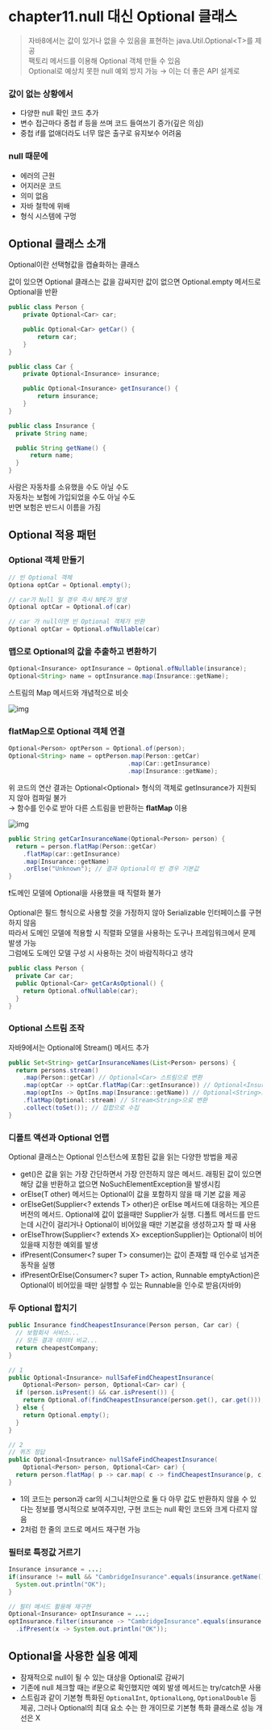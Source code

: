 # chapter11.null 대신 Optional 클래스

> 자바8에서는 값이 있거나 없을 수 있음을 표현하는 java.Util.Optional&lt;T&gt;를 제공    
> 팩토리 메서드를 이용해 Optional 객체 만들 수 있음    
> Optional로 예상치 못한 null 예외 방지 가능 → 이는 더 좋은 API 설계로


### 값이 없는 상황에서

- 다양한 null 확인 코드 추가
- 변수 접근마다 중첩 if 등을 쓰며 코드 들여쓰기 증가(깊은 의심)
- 중첩 if를 없애더라도 너무 많은 출구로 유지보수 어려움

### null 때문에

- 에러의 근원
- 어지러운 코드
- 의미 없음
- 자바 철학에 위배
- 형식 시스템에 구멍

## Optional 클래스 소개

Optional이란 선택형값을 캡슐화하는 클래스

값이 있으면 Optional 클래스는 값을 감싸지만 값이 없으면 Optional.empty 메서드로 Optional을 반환

```java
public class Person {
    private Optional<Car> car;

    public Optional<Car> getCar() {
        return car;
    }
}

public class Car {
    private Optional<Insurance> insurance;

    public Optional<Insurance> getInsurance() {
        return insurance;
    }
}

public class Insurance {
  private String name;

  public String getName() {
      return name;
  }
}
```

사람은 자동차를 소유했을 수도 아닐 수도    
자동차는 보험에 가입되었을 수도 아닐 수도    
반면 보험은 반드시 이름을 가짐

## Optional 적용 패턴

### Optional 객체 만들기

```java
// 빈 Optional 객체
Optiona optCar = Optional.empty();

// car가 Null 일 경우 즉시 NPE가 발생
Optional optCar = Optional.of(car)

// car 가 null이면 빈 Optional 객체가 반환
Optional optCar = Optional.ofNullable(car)
```

### 맵으로 Optional의 값을 추출하고 변환하기

```java
Optional<Insurance> optInsurance = Optional.ofNullable(insurance);
Optional<String> name = optInsurance.map(Insurance::getName);
```

스트림의 Map 메서드와 개념적으로 비슷

![img](../images/img11-2.png)

### flatMap으로 Optional 객체 연결

```java
Optional<Person> optPerson = Optional.of(person);
Optional<String> name = optPerson.map(Person::getCar)
                                 .map(Car::getInsurance)
                                 .map(Insurance::getName);
```

위 코드의 연산 결과는 Optional<Optional<Car>> 형식의 객체로 getInsurance가 지원되지 않아 컴파일 불가    
→ 함수를 인수로 받아 다른 스트림을 반환하는 **flatMap** 이용

![img](../images/img11-1.png)

```java
public String getCarInsuranceName(Optional<Person> person) {
  return = person.flatMap(Person::getCar)
    .flatMap(car::getInsurance)
    .map(Insurance::getName)
    .orElse("Unknown"); // 결과 Optional이 빈 경우 기본값
}
```

❗️도메인 모델에 Optional을 사용했을 때 직렬화 불가

Optional은 필드 형식으로 사용할 것을 가정하지 않아 Serializable 인터페이스를 구현하지 않음    
따라서 도메인 모델에 적용할 시 직렬화 모델을 사용하는 도구나 프레임워크에서 문제 발생 가능    
그럼에도 도메인 모델 구성 시 사용하는 것이 바람직하다고 생각

```java
public class Person {
  private Car car;
  public Optional<Car> getCarAsOptional() {
    return Optional.ofNullable(car);
  }
}
```

### Optional 스트림 조작

자바9에서는 Optional에 Stream() 메서드 추가

```java
public Set<String> getCarInsuranceNames(List<Person> persons) {
  return persons.stream()
    .map(Person::getCar) // Optional<Car> 스트림으로 변환
    .map(optCar -> optCar.flatMap(Car::getInsurance)) // Optional<Insurance>로 변환
    .map(optIns -> OptIns.map(Insurance::getName)) // Optional<String>로 매핑
    .flatMap(Optional::stream) // Stream<String>으로 변환
    .collect(toSet()); // 집합으로 수집
}
```

### 디폴트 액션과 Optional 언랩

Optional 클래스는 Optional 인스턴스에 포함된 값을 읽는 다양한 방법을 제공

- get()은 값을 읽는 가장 간단하면서 가장 안전하지 않은 메서드. 래핑된 값이 있으면 해당 값을 반환하고 없으면 NoSuchElementException을 발생시킴
- orElse(T other) 메서드는 Optional이 값을 포함하지 않을 때 기본 값을 제공
- orElseGet(Supplier<? extends T> other)은 orElse 메서드에 대응하는 게으른 버전의 메서드. Optional에 값이 없을때만 Supplier가 실행. 디폴트 메서드를 만드는데 시간이 걸리거나 Optional이 비어있을 때만 기본값을 생성하고자 할 때 사용
- orElseThrow(Supplier<? extends X> exceptionSupplier)는 Optional이 비어있을때 지정한 예외를 발생
- ifPresent(Consumer<? super T> consumer)는 값이 존재할 때 인수로 넘겨준 동작을 실행
- ifPresentOrElse(Consumer<? super T> action, Runnable emptyAction)은 Optional이 비어있을 때만 실행할 수 있는 Runnable을 인수로 받음(자바9)

### 두 Optional 합치기

```java
public Insurance findCheapestInsurance(Person person, Car car) {
  // 보험회사 서비스...
  // 모든 결과 데이터 비교...
  return cheapestCompany;
}

// 1
public Optional<Insurance> nullSafeFindCheapestInsurance(
    Optional<Person> person, Optional<Car> car) {
  if (person.isPresent() && car.isPresent()) {
    return Optional.of(findCheapestInsurance(person.get(), car.get()));
  } else {
    return Optional.empty();
  }
}

// 2
// 퀴즈 정답
public Optional<Insutrance> nullSafeFindCheapestInsurance(
    Optional<Person> person, Optional<Car> car) {
  return person.flatMap( p -> car.map( c -> findCheapestInsurance(p, c)));
}
```

- 1의 코드는 person과 car의 시그니처만으로 둘 다 아무 값도 반환하지 않을 수 있다는 정보를 명시적으로 보여주지만, 구현 코드는 null 확인 코드와 크게 다르지 않음
- 2처럼 한 줄의 코드로 메서드 재구현 가능

### 필터로 특정값 거르기

```java
Insurance insurance = ...;
if(insurance != null && "CambridgeInsurance".equals(insurance.getName())){
  System.out.println("OK");
}

// 필터 메서드 활용해 재구현
Optional<Insurance> optInsurance = ...;
optInsurance.filter(insurance -> "CambridgeInsurance".equals(insurance.getName()))
  .ifPresent(x -> System.out.println("OK"));
```

## Optional을 사용한 실용 예제

- 잠재적으로 null이 될 수 있는 대상을 Optional로 감싸기
- 기존에 null 체크할 때는 if문으로 확인했지만 예외 발생 메서드는 try/catch문 사용
- 스트림과 같이 기본형 특화된 `OptionalInt`, `OptionalLong`, `OptionalDouble` 등 제공, 그러나 Optional의 최대 요소 수는 한 개이므로 기본형 특화 클래스로 성능 개선은 X
